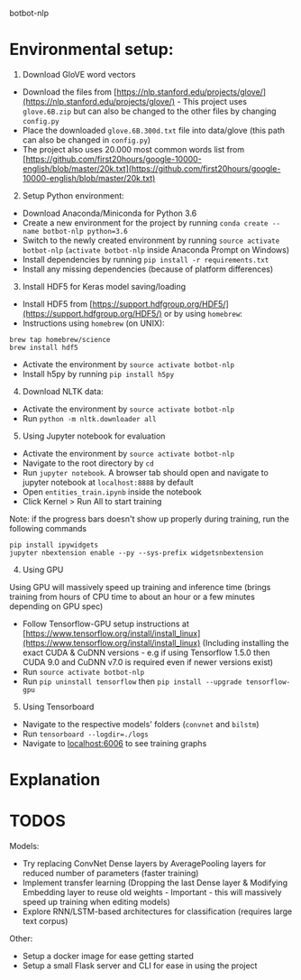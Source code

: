 botbot-nlp

# Environmental setup:

1. Download GloVE word vectors
- Download the files from [https://nlp.stanford.edu/projects/glove/](https://nlp.stanford.edu/projects/glove/) - This project uses `glove.6B.zip` but can also be changed to the other files by changing `config.py`
- Place the downloaded `glove.6B.300d.txt` file into data/glove (this path can also be changed in `config.py`)
- The project also uses 20.000 most common words list from [https://github.com/first20hours/google-10000-english/blob/master/20k.txt](https://github.com/first20hours/google-10000-english/blob/master/20k.txt)

2. Setup Python environment:
- Download Anaconda/Miniconda for Python 3.6
- Create a new environment for the project by running `conda create --name botbot-nlp python=3.6`
- Switch to the newly created environment by running `source activate botbot-nlp` (`activate botbot-nlp` inside Anaconda Prompt on Windows)
- Install dependencies by running `pip install -r requirements.txt`
- Install any missing dependencies (because of platform differences)

3. Install HDF5 for Keras model saving/loading
- Install HDF5 from [https://support.hdfgroup.org/HDF5/](https://support.hdfgroup.org/HDF5/) or by using `homebrew`:
- Instructions using `homebrew` (on UNIX):
```
brew tap homebrew/science
brew install hdf5
```

- Activate the environment by `source activate botbot-nlp`
- Install h5py by running `pip install h5py`

4. Download NLTK data:
- Activate the environment by `source activate botbot-nlp`
- Run `python -m nltk.downloader all`

5. Using Jupyter notebook for evaluation
- Activate the environment by `source activate botbot-nlp`
- Navigate to the root directory by `cd`
- Run `jupyter notebook`. A browser tab should open and navigate to jupyter notebook at `localhost:8888` by default
- Open `entities_train.ipynb` inside the notebook
- Click Kernel > Run All to start training

Note: if the progress bars doesn't show up properly during training, run the following commands

```
pip install ipywidgets
jupyter nbextension enable --py --sys-prefix widgetsnbextension
```

4. Using GPU

Using GPU will massively speed up training and inference time (brings training from hours of CPU time to about an hour or a few minutes depending on GPU spec)

- Follow Tensorflow-GPU setup instructions at [https://www.tensorflow.org/install/install_linux](https://www.tensorflow.org/install/install_linux) (Including installing the exact CUDA & CuDNN versions - e.g if using Tensorflow 1.5.0 then CUDA 9.0 and CuDNN v7.0 is required even if newer versions exist)
- Run `source activate botbot-nlp`
- Run `pip uninstall tensorflow` then `pip install --upgrade tensorflow-gpu`

5. Using Tensorboard
- Navigate to the respective models' folders (`convnet` and `bilstm`)
- Run `tensorboard --logdir=./logs`
- Navigate to [localhost:6006](localhost:6006) to see training graphs

# Explanation

# TODOS

Models:

- Try replacing ConvNet Dense layers by AveragePooling layers for reduced number of parameters (faster training)
- Implement transfer learning (Dropping the last Dense layer & Modifying Embedding layer to reuse old weights - Important - this will massively speed up training when editing models)
- Explore RNN/LSTM-based architectures for classification (requires large text corpus)

Other:

- Setup a docker image for ease getting started
- Setup a small Flask server and CLI for ease in using the project